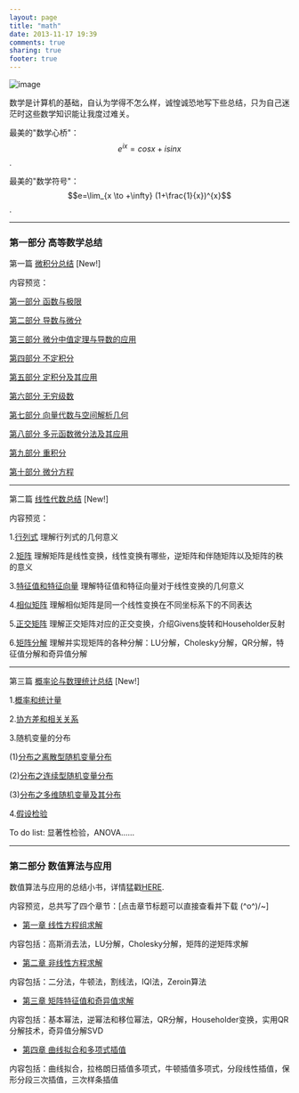 ```yaml
---
layout: page
title: "math"
date: 2013-11-17 19:39
comments: true
sharing: true
footer: true
---
```


![image](http://hujiaweibujidao.github.io/images/math-doodles.jpg)

数学是计算机的基础，自认为学得不怎么样，诚惶诚恐地写下些总结，只为自己迷茫时这些数学知识能让我度过难关。

最美的"数学心桥"： $$e^{ix}=cosx+isinx$$.

最美的"数学符号"： $$e=\lim_{x \to +\infty} (1+\frac{1}{x})^{x}$$.

----------

### 第一部分 高等数学总结

第一篇 [微积分总结](http://hujiaweibujidao.github.io/blog/2014/04/24/calculus-summary/)  [New!]

内容预览：

[第一部分 函数与极限 ](http://hujiaweibujidao.github.io/blog/2014/04/27/calculus-summary-chapter-1/)

[第二部分 导数与微分](http://hujiaweibujidao.github.io/blog/2014/04/27/calculus-summary-chapter-2/)

[第三部分 微分中值定理与导数的应用 ](http://hujiaweibujidao.github.io/blog/2014/04/27/calculus-summary-chapter-3/)

[第四部分 不定积分](http://hujiaweibujidao.github.io/blog/2014/04/27/calculus-summary-chapter-4/)

[第五部分 定积分及其应用](http://hujiaweibujidao.github.io/blog/2014/04/27/calculus-summary-chapter-5/)

[第六部分 无穷级数](http://hujiaweibujidao.github.io/blog/2014/04/27/calculus-summary-chapter-6/)

[第七部分 向量代数与空间解析几何](http://hujiaweibujidao.github.io/blog/2014/04/27/calculus-summary-chapter-7/)

[第八部分 多元函数微分法及其应用](http://hujiaweibujidao.github.io/blog/2014/04/27/calculus-summary-chapter-8/)

[第九部分 重积分](http://hujiaweibujidao.github.io/blog/2014/04/27/calculus-summary-chapter-9/)

[第十部分 微分方程](http://hujiaweibujidao.github.io/blog/2014/04/27/calculus-summary-chapter-10/)

----------

第二篇 [线性代数总结](http://hujiaweibujidao.github.io/blog/2014/04/29/linearalgebra-summary/)  [New!]

内容预览：

1.[行列式](http://hujiaweibujidao.github.io/blog/2014/04/29/linearalgebra-summary-1/) 理解行列式的几何意义

2.[矩阵](http://hujiaweibujidao.github.io/blog/2014/04/29/linearalgebra-summary-2/) 理解矩阵是线性变换，线性变换有哪些，逆矩阵和伴随矩阵以及矩阵的秩的意义
 
3.[特征值和特征向量](http://hujiaweibujidao.github.io/blog/2014/04/29/linearalgebra-summary-3/) 理解特征值和特征向量对于线性变换的几何意义

4.[相似矩阵](http://hujiaweibujidao.github.io/blog/2014/04/29/linearalgebra-summary-4/) 理解相似矩阵是同一个线性变换在不同坐标系下的不同表达

5.[正交矩阵](http://hujiaweibujidao.github.io/blog/2014/04/29/linearalgebra-summary-5/) 理解正交矩阵对应的正交变换，介绍Givens旋转和Householder反射

6.[矩阵分解](http://hujiaweibujidao.github.io/blog/2014/04/29/linearalgebra-summary-6/) 理解并实现矩阵的各种分解：LU分解，Cholesky分解，QR分解，特征值分解和奇异值分解

----------

第三篇 [概率论与数理统计总结](http://hujiaweibujidao.github.io/blog/2014/05/19/statistics-summary/) [New!]

1.[概率和统计量](http://hujiaweibujidao.github.io/blog/2014/05/19/statistics-summary-1/)

2.[协方差和相关关系](http://hujiaweibujidao.github.io/blog/2014/05/19/statistics-summary-3/)

3.随机变量的分布

(1)[分布之离散型随机变量分布](http://hujiaweibujidao.github.io/blog/2014/05/19/statistics-summary-2/)

(2)[分布之连续型随机变量分布](http://hujiaweibujidao.github.io/blog/2014/05/19/statistics-summary-2-1/)

(3)[分布之多维随机变量及其分布](http://hujiaweibujidao.github.io/blog/2014/05/19/statistics-summary-2-2/)

4.[假设检验](http://hujiaweibujidao.github.io/blog/2014/05/19/statistics-summary-4/)

To do list: 显著性检验，ANOVA......

----------

### 第二部分 数值算法与应用

数值算法与应用的总结小书，详情猛戳[HERE](http://hujiaweibujidao.github.io/blog/2014/04/23/numerical-methods-using-matlab/).

内容预览，总共写了四个章节：[点击章节标题可以直接查看并下载 \(^o^)/~]   

* [第一章 线性方程组求解](/files/nm-chapter1.pdf)

内容包括：高斯消去法，LU分解，Cholesky分解，矩阵的逆矩阵求解

* [第二章 非线性方程求解](/files/nm-chapter2.pdf)

内容包括：二分法，牛顿法，割线法，IQI法，Zeroin算法

* [第三章 矩阵特征值和奇异值求解](/files/nm-chapter3.pdf)

内容包括：基本幂法，逆幂法和移位幂法，QR分解，Householder变换，实用QR分解技术，奇异值分解SVD

* [第四章 曲线拟合和多项式插值](/files/nm-chapter4.pdf)

内容包括：曲线拟合，拉格朗日插值多项式，牛顿插值多项式，分段线性插值，保形分段三次插值，三次样条插值





